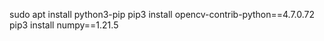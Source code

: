sudo apt install python3-pip
pip3 install opencv-contrib-python==4.7.0.72
pip3 install numpy==1.21.5

